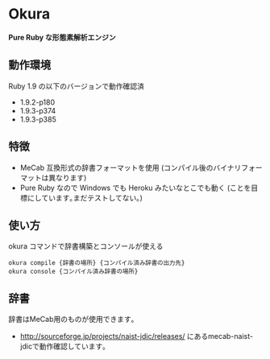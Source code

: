 Okura
=====

**Pure Ruby な形態素解析エンジン**

動作環境
--------
Ruby 1.9 の以下のバージョンで動作確認済
+ 1.9.2-p180
+ 1.9.3-p374
+ 1.9.3-p385


特徴
----

+ MeCab 互換形式の辞書フォーマットを使用 (コンパイル後のバイナリフォーマットは異なります)
+ Pure Ruby なので Windows でも Heroku みたいなとこでも動く (ことを目標にしています｡まだテストしてない｡)


使い方
------

okura コマンドで辞書構築とコンソールが使える

```
okura compile {辞書の場所} {コンパイル済み辞書の出力先}
okura console {コンパイル済み辞書の場所}
```


辞書
----
辞書はMeCab用のものが使用できます｡
+ http://sourceforge.jp/projects/naist-jdic/releases/
にあるmecab-naist-jdicで動作確認しています｡


